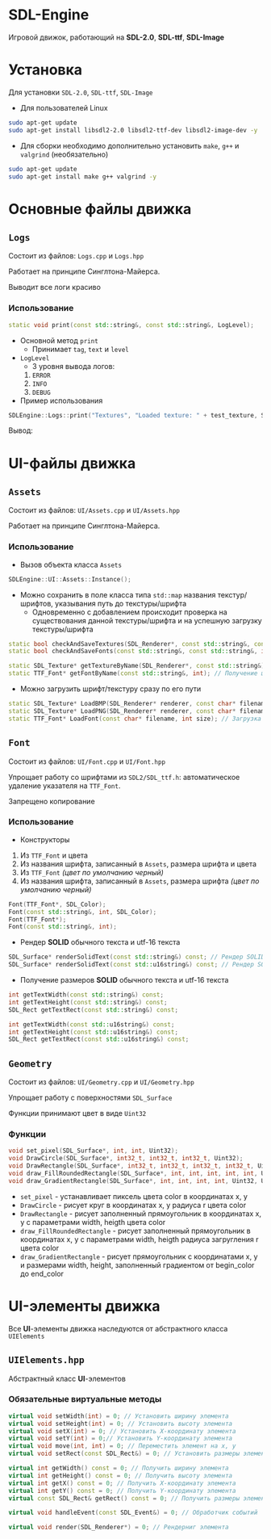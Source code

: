 # **SDL-Engine**

Игровой движок, работающий на **SDL-2.0**, **SDL-ttf**, **SDL-Image**

# Установка

Для установки `SDL-2.0`, `SDL-ttf`, `SDL-Image`
- Для пользователей Linux
```bash
sudo apt-get update
sudo apt-get install libsdl2-2.0 libsdl2-ttf-dev libsdl2-image-dev -y
```
- Для сборки необходимо дополнительно установить `make`, `g++` и `valgrind` (необязательно)
```bash
sudo apt-get update
sudo apt-get install make g++ valgrind -y
```

# Основные файлы движка

## **`Logs`**

Состоит из файлов: `Logs.cpp` и `Logs.hpp`

Работает на принципе Синглтона-Майерса.

Выводит все логи красиво

### Использование

```cpp
static void print(const std::string&, const std::string&, LogLevel);
```

- Основной метод `print`
  - Принимает `tag`, `text` и `level`
- `LogLevel`
  - 3 уровня вывода логов:
  1. `ERROR`
  2. `INFO`
  3. `DEBUG`
- Пример использования
```cpp
SDLEngine::Logs::print("Textures", "Loaded texture: " + test_texture, SDLEngine::LogLevel::INFO);
```
Вывод:
<style color = "yellow" > INFO   [Textures  ] Loaded texture: assets/cloud.png </style>

# **UI**-файлы движка

## **`Assets`**

Состоит из файлов: `UI/Assets.cpp` и `UI/Assets.hpp`

Работает на принципе Синглтона-Майерса.

### Использование
- Вызов объекта класса `Assets`
```cpp
SDLEngine::UI::Assets::Instance();
```
- Можно сохранить в поле класса типа `std::map` названия текстур/шрифтов, указывания путь до текстуры/шрифта
  - Одновременно с добавлением происходит проверка на существования данной текстуры/шрифта и на успешную загрузку текстуры/шрифта
```cpp
static bool checkAndSaveTextures(SDL_Renderer*, const std::string&, const std::string&); // Загрузка текстур
static bool checkAndSaveFonts(const std::string&, const std::string&, int); // Загрузка шрифтов
```
```cpp
static SDL_Texture* getTextureByName(SDL_Renderer*, const std::string&); // Получение текстуры по ее имени
static TTF_Font* getFontByName(const std::string&, int); // Получение шрифта по его имени
```
- Можно загрузить шрифт/текстуру сразу по его пути
```cpp
static SDL_Texture* LoadBMP(SDL_Renderer* renderer, const char* filename); // Загрузка BMP изображения
static SDL_Texture* LoadPNG(SDL_Renderer* renderer, const char* filename); // Загрузка PNG изображения
static TTF_Font* LoadFont(const char* filename, int size); // Загрузка шрифта
```

## **`Font`**

Состоит из файлов: `UI/Font.cpp` и `UI/Font.hpp`

Упрощает работу со шрифтами из `SDL2/SDL_ttf.h`: автоматическое удаление указателя на `TTF_Font`.

Запрещено копирование

### Использование
- Конструкторы
1. Из `TTF_Font` и цвета 
2. Из названия шрифта, записанный в `Assets`, размера шрифта и цвета
3. Из `TTF_Font` *(цвет по умолчанию черный)*
4. Из названия шрифта, записанный в `Assets`, размера шрифта *(цвет по умолчанию черный)*
```cpp
Font(TTF_Font*, SDL_Color);
Font(const std::string&, int, SDL_Color);
Font(TTF_Font*);
Font(const std::string&, int);
```
- Рендер **SOLID** обычного текста и utf-16 текста
```cpp
SDL_Surface* renderSolidText(const std::string&) const; // Рендер SOLID текста из std::string
SDL_Surface* renderSolidText(const std::u16string&) const; // Рендер SOLID текста из UTF-16 текста
```
- Получение размеров **SOLID** обычного текста и utf-16 текста
```cpp
int getTextWidth(const std::string&) const;
int getTextHeight(const std::string&) const;
SDL_Rect getTextRect(const std::string&) const;

int getTextWidth(const std::u16string&) const;
int getTextHeight(const std::u16string&) const;
SDL_Rect getTextRect(const std::u16string&) const;
```

## **`Geometry`**

Состоит из файлов: `UI/Geometry.cpp` и `UI/Geometry.hpp`

Упрощает работу с поверхностями `SDL_Surface`

Функции принимают цвет в виде `Uint32`

### Функции
```cpp
void set_pixel(SDL_Surface*, int, int, Uint32);
void DrawCircle(SDL_Surface*, int32_t, int32_t, int32_t, Uint32);
void DrawRectangle(SDL_Surface*, int32_t, int32_t, int32_t, int32_t, Uint32);
void draw_FillRoundedRectangle(SDL_Surface*, int, int, int, int, int, Uint32);
void draw_GradientRectangle(SDL_Surface*, int, int, int, int, Uint32, Uint32);
```
- `set_pixel` - устанавливает пиксель цвета color в координатах x, y
- `DrawCircle` - рисует круг в координатах x, y радиуса r цвета color
- `DrawRectangle` - рисует заполненный прямоугольник в координатах x, y с параметрами width, heigth цвета color
- `draw_FillRoundedRectangle` - рисует заполненный прямоугольник в координатах x, y с параметрами width, heigth радиуса загругления r цвета color
- `draw_GradientRectangle` - рисует прямоугольник с координатами x, y и размерами width, height, заполненный градиентом от begin_color до end_color

# **UI**-элементы движка

Все **UI**-элементы движка наследуются от абстрактного класса `UIElements` 

## **`UIElements.hpp`**

Абстрактный класс **UI**-элементов

### Обязательные виртуальные методы

```cpp
virtual void setWidth(int) = 0; // Установить ширину элемента
virtual void setHeight(int) = 0; // Установить высоту элемента
virtual void setX(int) = 0; // Установить X-координату элемента
virtual void setY(int) = 0;// Установить Y-координату элемента
virtual void move(int, int) = 0; // Переместить элемент на x, y
virtual void setRect(const SDL_Rect&) = 0; // Установить размеры элемента при помощи SDL_Rect

virtual int getWidth() const = 0; // Получить ширину элемента
virtual int getHeight() const = 0; // Получить высоту элемента
virtual int getX() const = 0; // Получить X-координату элемента
virtual int getY() const = 0; // Получить Y-координату элемента
virtual const SDL_Rect& getRect() const = 0; // Получить размеры элемента в SDL_Rect

virtual void handleEvent(const SDL_Event&) = 0; // Обработчик событий

virtual void render(SDL_Renderer*) = 0; // Рендерниг элемента
```